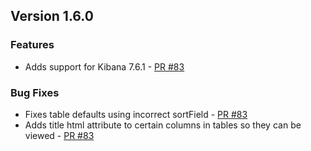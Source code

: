 ## Version 1.6.0

### Features

* Adds support for Kibana 7.6.1 - [PR #83](https://github.com/opendistro-for-elasticsearch/index-management-kibana-plugin/pull/83)

### Bug Fixes

* Fixes table defaults using incorrect sortField - [PR #83](https://github.com/opendistro-for-elasticsearch/index-management-kibana-plugin/pull/83)
* Adds title html attribute to certain columns in tables so they can be viewed - [PR #83](https://github.com/opendistro-for-elasticsearch/index-management-kibana-plugin/pull/83)
